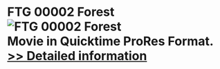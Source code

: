 # FTG 00002 Forest<br />![FTG 00002 Forest](https://mycommerce.akamaized.net/api/pimages/P300617842/BIG/300617842.JPG)<br />Movie in Quicktime ProRes Format.<br />[>> Detailed information](https://secure.shareit.com/shareit/product.html?productid=300617842&affiliateid=200057808)